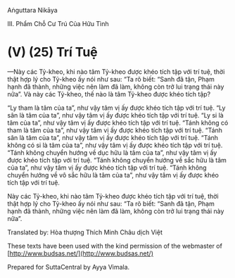 Aṅguttara Nikāya

III. Phẩm Chỗ Cư Trú Của Hữu Tình

# (V) (25) Trí Tuệ

—Này các Tỷ-kheo, khi nào tâm Tỷ-kheo được khéo tích tập với trí tuệ, thời thật hợp lý cho Tỷ-kheo ấy nói như sau: “Ta rõ biết: “Sanh đã tận, Phạm hạnh đã thành, những việc nên làm đã làm, không còn trở lui trạng thái này nữa”. Và này các Tỷ-kheo, thế nào là tâm Tỷ-kheo được khéo tích tập?

“Ly tham là tâm của ta”, như vậy tâm vị ấy được khéo tích tập với trí tuệ. “Ly sân là tâm của ta”, như vậy tâm vị ấy được khéo tích tập với trí tuệ. “Ly si là tâm của ta”, như vậy tâm vị ấy được khéo tích tập với trí tuệ. “Tánh không có tham là tâm của ta”, như vậy tâm vị ấy được khéo tích tập với trí tuệ. “Tánh sân là tâm của ta”, như vậy tâm vị ấy được khéo tích tập với trí tuệ. “Tánh không có si là tâm của ta”, như vậy tâm vị ấy được khéo tích tập với trí tuệ. “Tánh không chuyển hướng về dục hữu là tâm của ta”, như vậy tâm vị ấy được khéo tích tập với trí tuệ. “Tánh không chuyển hướng về sắc hữu là tâm của ta”, như vậy tâm vị ấy được khéo tích tập với trí tuệ. “Tánh không chuyển hướng về vô sắc hữu là tâm của ta”, như vậy tâm vị ấy được khéo tích tập với trí tuệ.

Này các Tỷ-kheo, khi nào tâm Tỷ-kheo được khéo tích tập với trí tuệ, thời thật hợp lý cho Tỷ-kheo ấy nói như sau: “Ta rõ biết: “Sanh đã tận, Phạm hạnh đã thành, những việc nên làm đã làm, không còn trở lui trạng thái này nữa”.

Translated by: Hòa thượng Thích Minh Châu dịch Việt

These texts have been used with the kind permission of the webmaster of [http://www.budsas.net/](http://www.budsas.net/)

Prepared for SuttaCentral by Ayya Vimala.